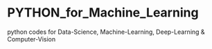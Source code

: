 # PYTHON_for_Machine_Learning
python codes for Data-Science, Machine-Learning, Deep-Learning &amp; Computer-Vision
